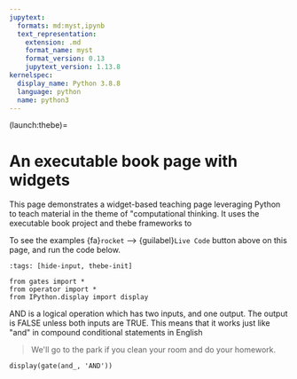 ```yaml
---
jupytext:
  formats: md:myst,ipynb
  text_representation:
    extension: .md
    format_name: myst
    format_version: 0.13
    jupytext_version: 1.13.8
kernelspec:
  display_name: Python 3.8.8
  language: python
  name: python3
---
```


(launch:thebe)=
# An executable book page with widgets

This page demonstrates a widget-based teaching page leveraging Python to teach material in the theme of "computational thinking. It uses the executable book project and thebe frameworks to 

To see the examples  {fa}`rocket` --> {guilabel}`Live Code` button above on this page, and run the code below.


```{code-cell} ipython3
:tags: [hide-input, thebe-init]

from gates import *
from operator import *
from IPython.display import display
```

AND is a logical operation which has two inputs, and one output. The output is FALSE unless both inputs are TRUE. This means that it works just like "and" in compound conditional statements in English
> We'll go to the park if you clean your room and do your homework.

```{code-cell} ipython3
display(gate(and_, 'AND'))
```
